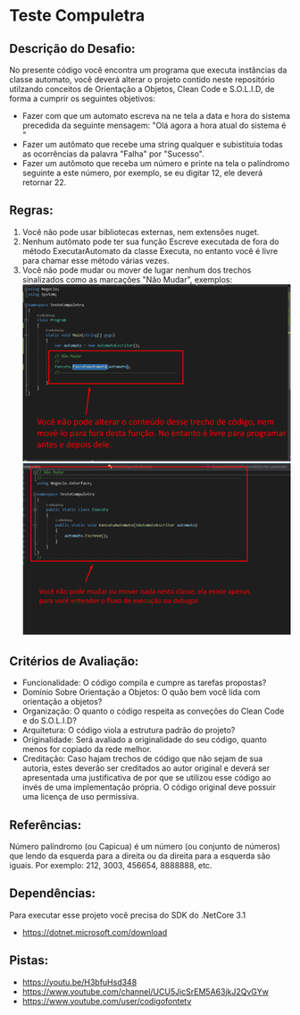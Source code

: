 # Teste Compuletra
## Descrição do Desafio:
No presente código você encontra um programa que executa instâncias da classe automato, você deverá alterar o projeto contido neste repositório utilzando conceitos de Orientação a Objetos, Clean Code e S.O.L.I.D, de forma a cumprir os seguintes objetivos:

* Fazer com que um automato escreva na ne tela a data e hora do sistema precedida da seguinte mensagem: "Olá agora a hora atual do sistema é "
* Fazer um autômato que recebe uma string qualquer e subistituia todas as ocorrências da palavra "Falha" por "Sucesso".
* Fazer um autômoto que receba um número e printe na tela o palíndromo seguinte a este número, por exemplo, se eu digitar 12, ele deverá retornar 22.

## Regras:
1) Você não pode usar bibliotecas externas, nem extensões nuget.
2) Nenhum autômato pode ter sua função Escreve executada de fora do método ExecutarAutomato da classe Executa, no entanto você é livre para chamar esse método várias vezes.
3) Você não pode mudar ou mover de lugar nenhum dos trechos sinalizados como as marcações "Não Mudar", exemplos:
![Screenshot](https://github.com/RodrigoMedeirosRS/TesteCompuletra/blob/master/Screenshot_Teste1.png?raw=true)
![Screenshot](https://github.com/RodrigoMedeirosRS/TesteCompuletra/blob/master/Screenshot_Teste2.png?raw=true)

## Critérios de Avaliação:
* Funcionalidade: O código compila e cumpre as tarefas propostas?
* Domínio Sobre Orientação a Objetos: O quão bem você lida com orientação a objetos?
* Organização: O quanto o código respeita as conveções do Clean Code e do S.O.L.I.D?
* Arquitetura: O código viola a estrutura padrão do projeto?
* Originalidade: Será avaliado a originalidade do seu código, quanto menos for copiado da rede melhor.
* Creditação: Caso hajam trechos de código que não sejam de sua autoria, estes deverão ser creditados ao autor original e deverá ser apresentada uma justificativa de por que se utilizou esse código ao invés de uma implementação própria. O código original deve possuir uma licença de uso permissiva.

## Referências:
Número palíndromo (ou Capicua) é um número (ou conjunto de números) que lendo da esquerda para a direita ou da direita para a esquerda são iguais.
Por exemplo: 212, 3003, 456654, 8888888, etc.

## Dependências:
Para executar esse projeto você precisa do SDK do .NetCore 3.1
* https://dotnet.microsoft.com/download

## Pistas:
* https://youtu.be/H3bfuHsd348
* https://www.youtube.com/channel/UCU5JicSrEM5A63jkJ2QvGYw
* https://www.youtube.com/user/codigofontetv
